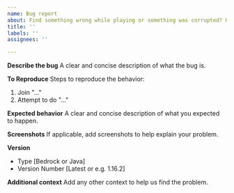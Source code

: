 ```yaml
---
name: Bug report
about: Find something wrong while playing or something was corrupted? Use this
title: ''
labels: ''
assignees: ''

---
```


**Describe the bug**
A clear and concise description of what the bug is.

**To Reproduce**
Steps to reproduce the behavior:
1. Join "..."
2. Attempt to do "..."

**Expected behavior**
A clear and concise description of what you expected to happen.

**Screenshots**
If applicable, add screenshots to help explain your problem.

**Version**
 - Type [Bedrock or Java]
 - Version Number [Latest or e.g. 1.16.2]

**Additional context**
Add any other context to help us find the problem.
